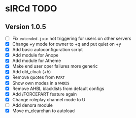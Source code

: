# sIRCd TODO

## Version 1.0.5

 - [ ] Fix `extended-join` not triggering for users on other servers
 - [x] Change +y mode for owner to +q and put quiet on +y
 - [x] Add basic autoconfiguration script
 - [x] Add module for Anope
 - [x] Add module for Atheme
 - [x] Make end user oper failures more generic
 - [x] Add old_cloak (+h)
 - [x] Remove quotes from `PART`
 - [x] Show own modes in a `WHOIS`
 - [x] Remove AHBL blacklists from default configs
 - [x] Add /FORCEPART feature again
 - [x] Change roleplay channel mode to U
 - [ ] Add denora module
 - [x] Move m_clearchan to autoload

